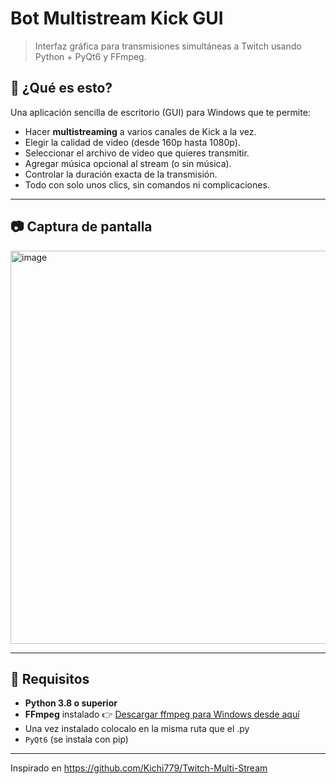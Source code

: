 # Bot Multistream Kick GUI

> Interfaz gráfica para transmisiones simultáneas a Twitch usando Python + PyQt6 y FFmpeg.

## 🚀 ¿Qué es esto?

Una aplicación sencilla de escritorio (GUI) para Windows que te permite:

- Hacer **multistreaming** a varios canales de Kick a la vez.
- Elegir la calidad de video (desde 160p hasta 1080p).
- Seleccionar el archivo de video que quieres transmitir.
- Agregar música opcional al stream (o sin música).
- Controlar la duración exacta de la transmisión.
- Todo con solo unos clics, sin comandos ni complicaciones.

---

## 📷 Captura de pantalla

<img width="817" height="629" alt="image" src="https://github.com/user-attachments/assets/46b0ea05-cc0f-4cbf-bcdb-ae661f379d32" />

---

## 📝 Requisitos

- **Python 3.8 o superior**
- **FFmpeg** instalado
  👉 [Descargar ffmpeg para Windows desde aquí](https://files.fm/f/3erbuq3np)
- Una vez instalado colocalo en la misma ruta que el .py
- `PyQt6` (se instala con pip)

---
Inspirado en https://github.com/Kichi779/Twitch-Multi-Stream 
